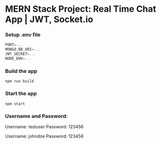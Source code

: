 # MERN Stack Project: Real Time Chat App | JWT, Socket.io

### Setup .env file

```js
PORT=...
MONGO_DB_URI=...
JWT_SECRET=...
NODE_ENV=...
```

### Build the app

```shell
npm run build
```

### Start the app

```shell
npm start
```


### Username and Password:
Username: testuser
Password: 123456

Username: johndoe
Password: 123456

